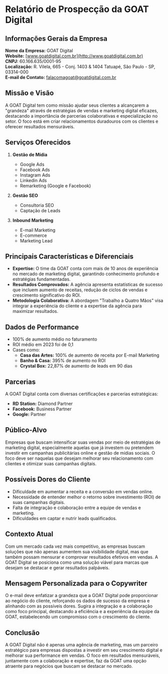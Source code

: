 # Relatório de Prospecção da GOAT Digital

## Informações Gerais da Empresa

**Nome da Empresa:** GOAT Digital  
**Website:** [www.goatdigital.com.br](http://www.goatdigital.com.br)  
**CNPJ:** 60.166.635/0001-95  
**Localização:** R. Vilela, 665 - Conj. 1403 & 1404 Tatuapé, São Paulo - SP, 03314-000  
**E-mail de Contato:** falacomagoat@goatdigital.com.br  

## Missão e Visão
A GOAT Digital tem como missão ajudar seus clientes a alcançarem a "grandeza" através de estratégias de vendas e marketing digital eficazes, destacando a importância de parcerias colaborativas e especialização no setor. O foco está em criar relacionamentos duradouros com os clientes e oferecer resultados mensuráveis.

## Serviços Oferecidos

1. **Gestão de Mídia**
   - Google Ads
   - Facebook Ads
   - Instagram Ads
   - Linkedin Ads
   - Remarketing (Google e Facebook)

2. **Gestão SEO**
   - Consultoria SEO
   - Captação de Leads

3. **Inbound Marketing**
   - E-mail Marketing
   - E-commerce
   - Marketing Lead

## Principais Características e Diferenciais
- **Expertise:** O time da GOAT conta com mais de 10 anos de experiência no mercado de marketing digital, garantindo conhecimento profundo e estratégias fundamentadas.
- **Resultados Comprovados:** A agência apresenta estatísticas de sucesso que incluem aumento de receitas, redução de ciclos de vendas e crescimento significativo do ROI.
- **Metodologia Colaborativa:** A abordagem "Trabalho a Quatro Mãos" visa integrar a experiência do cliente e a expertise da agência para maximizar resultados.

## Dados de Performance
- 100% de aumento médio no faturamento
- ROI médio em 2023 foi de 0,1
- Cases como:
  - **Casa das Artes:** 100% de aumento de receita por E-mail Marketing
  - **Banho & Casa:** 395% de aumento no ROI
  - **Crystal Box:** 22,87% de aumento de leads em 90 dias
  
## Parcerias
A GOAT Digital conta com diversas certificações e parcerias estratégicas:
- **RD Station:** Diamond Partner 
- **Facebook:** Business Partner
- **Google:** Partner

## Público-Alvo
Empresas que buscam intensificar suas vendas por meio de estratégias de marketing digital, especialmente aquelas que já investem ou pretendem investir em campanhas publicitárias online e gestão de mídias sociais. O foco deve ser naquelas que desejam melhorar seu relacionamento com clientes e otimizar suas campanhas digitais.

## Possíveis Dores do Cliente
- Dificuldade em aumentar a receita e a conversão em vendas online.
- Necessidade de entender melhor o retorno sobre investimento (ROI) de suas campanhas digitais.
- Falta de integração e colaboração entre a equipe de vendas e marketing.
- Dificuldades em captar e nutrir leads qualificados.

## Contexto Atual
Com um mercado cada vez mais competitivo, as empresas buscam soluções que não apenas aumentem sua visibilidade digital, mas que também possam mensurar e comprovar resultados efetivos em vendas. A GOAT Digital se posiciona como uma solução viável para marcas que desejam se destacar e gerar resultados palpáveis.

## Mensagem Personalizada para o Copywriter
O e-mail deve enfatizar a grandeza que a GOAT Digital pode proporcionar ao negócio do cliente, reforçando os dados de sucesso da empresa e alinhando com as possíveis dores. Sugira a integração e a colaboração como foco principal, destacando a eficiência e a experiência da equipe da GOAT, estabelecendo um compromisso com o crescimento do cliente.

## Conclusão
A GOAT Digital não é apenas uma agência de marketing, mas um parceiro estratégico para empresas dispostas a investir em seu crescimento digital e melhorar sua performance em vendas. O foco em resultados mensuráveis, juntamente com a colaboração e expertise, faz da GOAT uma opção atraente para negócios que buscam se destacar no mercado.